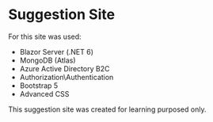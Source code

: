 # Suggestion Site

For this site was used:
- Blazor Server (.NET 6)
- MongoDB (Atlas)
- Azure Active Directory B2C
- Authorization\Authentication
- Bootstrap 5
- Advanced CSS

This suggestion site was created for learning purposed only.
